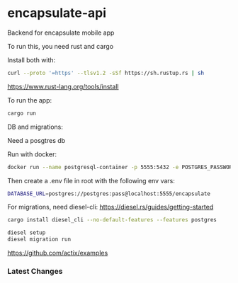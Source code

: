 # encapsulate-api
Backend for encapsulate mobile app

To run this, you need rust and cargo

Install both with:

```sh
curl --proto '=https' --tlsv1.2 -sSf https://sh.rustup.rs | sh
```
https://www.rust-lang.org/tools/install


To run the app:

```sh
cargo run
```


DB and migrations:

Need a posgtres db

Run with docker:

```sh
docker run --name postgresql-container -p 5555:5432 -e POSTGRES_PASSWORD=pass -d postgres
```
Then create a .env file in root with the following env vars:

```sh
DATABASE_URL=postgres://postgres:pass@localhost:5555/encapsulate
```

For migrations, need diesel-cli:
https://diesel.rs/guides/getting-started
```sh
cargo install diesel_cli --no-default-features --features postgres

diesel setup
diesel migration run
````

https://github.com/actix/examples


### Latest Changes

